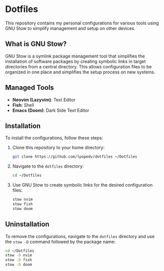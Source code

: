 # Dotfiles

This repository contains my personal configurations for various tools using GNU Stow to simplify management and setup on other devices.

## What is GNU Stow?

GNU Stow is a symlink package management tool that simplifies the installation of software packages by creating symbolic links in target directories from a central directory. This allows configuration files to be organized in one place and simplifies the setup process on new systems.

## Managed Tools

- **Neovim (Lazyvim)**: Text Editor
- **Fish**: Shell
- **Emacs (Doom)**: Dark Side Text Editor

## Installation

To install the configurations, follow these steps:

1. Clone this repository to your home directory:

    ```bash
    git clone https://github.com/lpopedv/dotfiles ~/Dotfiles
    ```

2. Navigate to the `dotfiles` directory:

    ```bash
    cd ~/Dotfiles
    ```

3. Use GNU Stow to create symbolic links for the desired configuration files:

    ```bash
    stow nvim
    stow fish
    stow doom
    ```

## Uninstallation

To remove the configurations, navigate to the `dotfiles` directory and use the `stow -D` command followed by the package name:

```bash
cd ~/Dotfiles
stow -D nvim
stow -D fish
stow -D doom
```
